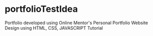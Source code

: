 # portfolioTestIdea
Portfolio developed using Online Mentor's Personal Portfolio Website Design using HTML, CSS, JAVASCRIPT Tutorial
